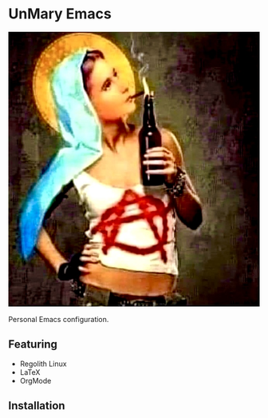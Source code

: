 # UnMary Emacs

![](logo.jpeg)

Personal Emacs configuration.

## Featuring
  + Regolith Linux
  + LaTeX
  + OrgMode

## Installation

